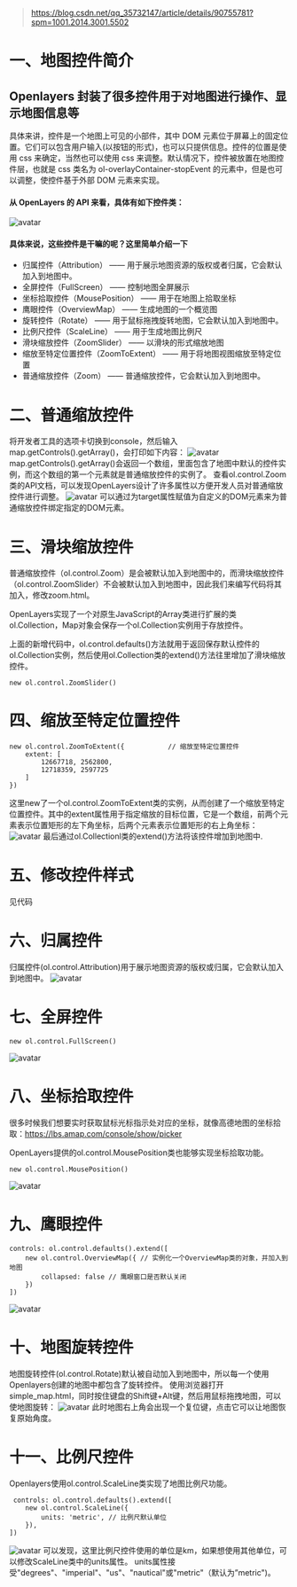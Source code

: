 > https://blog.csdn.net/qq_35732147/article/details/90755781?spm=1001.2014.3001.5502
# 一、地图控件简介

## Openlayers 封装了很多控件用于对地图进行操作、显示地图信息等
具体来讲，控件是一个地图上可见的小部件，其中 DOM 元素位于屏幕上的固定位置。它们可以包含用户输入(以按钮的形式)，也可以只提供信息。控件的位置是使用 css 来确定，当然也可以使用 css 来调整。默认情况下，控件被放置在地图控件层，也就是 css 类名为 ol-overlayContainer-stopEvent 的元素中，但是也可以调整，使控件基于外部 DOM 元素来实现。

#### 从 OpenLayers 的 API 来看，具体有如下控件类：
![avatar](./image/1.png)
#### 具体来说，这些控件是干嘛的呢？这里简单介绍一下
* 归属控件（Attribution） —— 用于展示地图资源的版权或者归属，它会默认加入到地图中。
* 全屏控件（FullScreen） —— 控制地图全屏展示
* 坐标拾取控件（MousePosition） —— 用于在地图上拾取坐标
* 鹰眼控件（OverviewMap） —— 生成地图的一个概览图
* 旋转控件（Rotate） —— 用于鼠标拖拽旋转地图，它会默认加入到地图中。
* 比例尺控件（ScaleLine） —— 用于生成地图比例尺
* 滑块缩放控件（ZoomSlider） —— 以滑块的形式缩放地图
* 缩放至特定位置控件（ZoomToExtent） —— 用于将地图视图缩放至特定位置
* 普通缩放控件（Zoom） —— 普通缩放控件，它会默认加入到地图中。

# 二、普通缩放控件
将开发者工具的选项卡切换到console，然后输入map.getControls().getArray()，会打印如下内容：
![avatar](./image/2.png)
map.getControls().getArray()会返回一个数组，里面包含了地图中默认的控件实例，而这个数组的第一个元素就是普通缩放控件的实例了。
查看ol.control.Zoom类的API文档，可以发现OpenLayers设计了许多属性以方便开发人员对普通缩放控件进行调整。
![avatar](./image/3.png)
可以通过为target属性赋值为自定义的DOM元素来为普通缩放控件绑定指定的DOM元素。

# 三、滑块缩放控件
普通缩放控件（ol.control.Zoom）是会被默认加入到地图中的，而滑块缩放控件（ol.control.ZoomSlider）不会被默认加入到地图中，因此我们来编写代码将其加入，修改zoom.html。

OpenLayers实现了一个对原生JavaScript的Array类进行扩展的类ol.Collection，Map对象会保存一个ol.Collection实例用于存放控件。

上面的新增代码中，ol.control.defaults()方法就用于返回保存默认控件的ol.Collection实例，然后使用ol.Collection类的extend()方法往里增加了滑块缩放控件。
```
new ol.control.ZoomSlider()
```

# 四、缩放至特定位置控件
```
new ol.control.ZoomToExtent({           // 缩放至特定位置控件      
    extent: [
        12667718, 2562800,
        12718359, 2597725
    ]
})
```
这里new了一个ol.control.ZoomToExtent类的实例，从而创建了一个缩放至特定位置控件。其中的extent属性用于指定缩放的目标位置，它是一个数组，前两个元素表示位置矩形的左下角坐标，后两个元素表示位置矩形的右上角坐标：
![avatar](./image/4.png)
最后通过ol.Collectionl类的extend()方法将该控件增加到地图中.

# 五、修改控件样式
见代码

# 六、归属控件
归属控件(ol.control.Attribution)用于展示地图资源的版权或归属，它会默认加入到地图中。
![avatar](./image/5.png)

# 七、全屏控件
```
new ol.control.FullScreen()
```
![avatar](./image/6.png)

# 八、坐标拾取控件
很多时候我们想要实时获取鼠标光标指示处对应的坐标，就像高德地图的坐标拾取：https://lbs.amap.com/console/show/picker

OpenLayers提供的ol.control.MousePosition类也能够实现坐标拾取功能。
```
new ol.control.MousePosition()
```
![avatar](./image/7.png)

# 九、鹰眼控件
```
controls: ol.control.defaults().extend([
    new ol.control.OverviewMap({ // 实例化一个OverviewMap类的对象，并加入到地图
        collapsed: false // 鹰眼窗口是否默认关闭
    })
])
```
![avatar](./image/8.png)

# 十、地图旋转控件
地图旋转控件(ol.control.Rotate)默认被自动加入到地图中，所以每一个使用Openlayers创建的地图中都包含了旋转控件。
使用浏览器打开simple_map.html，同时按住键盘的Shift键+Alt键，然后用鼠标拖拽地图，可以使地图旋转：
![avatar](./image/9.png)
此时地图右上角会出现一个复位键，点击它可以让地图恢复原始角度。

# 十一、比例尺控件
Openlayers使用ol.control.ScaleLine类实现了地图比例尺功能。
```
 controls: ol.control.defaults().extend([
    new ol.control.ScaleLine({
        units: 'metric', // 比例尺默认单位
    }),
])
```
![avatar](./image/10.png)
可以发现，这里比例尺控件使用的单位是km，如果想使用其他单位，可以修改ScaleLine类中的units属性。
units属性接受"degrees"、"imperial"、"us"、"nautical"或"metric"（默认为”metric")。